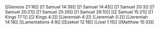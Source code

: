 [[Genesis 21:16]]
[[1 Samuel 14:39]]
[[1 Samuel 14:45]]
[[1 Samuel 20:3]]
[[1 Samuel 20:21]]
[[1 Samuel 25:26]]
[[1 Samuel 26:10]]
[[2 Samuel 15:21]]
[[1 Kings 17:1]]
[[2 Kings 4:2]]
[[Jeremiah 4:2]]
[[Jeremiah 5:2]]
[[Jeremiah 14:18]]
[[Lamentations 4:9]]
[[Ezekiel 12:18]]
[[Joel 1:15]]
[[Matthew 15:33]]
